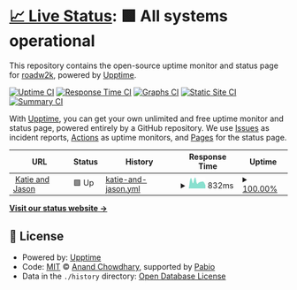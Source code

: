 # [📈 Live Status](https://Roadw2k.github.io/upptime): <!--live status--> **🟩 All systems operational**

This repository contains the open-source uptime monitor and status page for [roadw2k](https://github.com/Roadw2k/cv), powered by [Upptime](https://github.com/upptime/upptime).

[![Uptime CI](https://github.com/Roadw2k/upptime/workflows/Uptime%20CI/badge.svg)](https://github.com/Roadw2k/upptime/actions?query=workflow%3A%22Uptime+CI%22)
[![Response Time CI](https://github.com/Roadw2k/upptime/workflows/Response%20Time%20CI/badge.svg)](https://github.com/Roadw2k/upptime/actions?query=workflow%3A%22Response+Time+CI%22)
[![Graphs CI](https://github.com/Roadw2k/upptime/workflows/Graphs%20CI/badge.svg)](https://github.com/Roadw2k/upptime/actions?query=workflow%3A%22Graphs+CI%22)
[![Static Site CI](https://github.com/Roadw2k/upptime/workflows/Static%20Site%20CI/badge.svg)](https://github.com/Roadw2k/upptime/actions?query=workflow%3A%22Static+Site+CI%22)
[![Summary CI](https://github.com/Roadw2k/upptime/workflows/Summary%20CI/badge.svg)](https://github.com/Roadw2k/upptime/actions?query=workflow%3A%22Summary+CI%22)

With [Upptime](https://upptime.js.org), you can get your own unlimited and free uptime monitor and status page, powered entirely by a GitHub repository. We use [Issues](https://github.com/Roadw2k/upptime/issues) as incident reports, [Actions](https://github.com/Roadw2k/upptime/actions) as uptime monitors, and [Pages](https://Roadw2k.github.io/upptime) for the status page.

<!--start: status pages-->
<!-- This summary is generated by Upptime (https://github.com/upptime/upptime) -->
<!-- Do not edit this manually, your changes will be overwritten -->
<!-- prettier-ignore -->
| URL | Status | History | Response Time | Uptime |
| --- | ------ | ------- | ------------- | ------ |
| <img alt="" src="https://icons.duckduckgo.com/ip3/www.katieandjason.com.ico" height="13"> [Katie and Jason](https://www.katieandjason.com) | 🟩 Up | [katie-and-jason.yml](https://github.com/Roadw2k/upptime/commits/HEAD/history/katie-and-jason.yml) | <details><summary><img alt="Response time graph" src="./graphs/katie-and-jason/response-time-week.png" height="20"> 832ms</summary><br><a href="https://Roadw2k.github.io/upptime/history/katie-and-jason"><img alt="Response time 938" src="https://img.shields.io/endpoint?url=https%3A%2F%2Fraw.githubusercontent.com%2FRoadw2k%2Fupptime%2FHEAD%2Fapi%2Fkatie-and-jason%2Fresponse-time.json"></a><br><a href="https://Roadw2k.github.io/upptime/history/katie-and-jason"><img alt="24-hour response time 393" src="https://img.shields.io/endpoint?url=https%3A%2F%2Fraw.githubusercontent.com%2FRoadw2k%2Fupptime%2FHEAD%2Fapi%2Fkatie-and-jason%2Fresponse-time-day.json"></a><br><a href="https://Roadw2k.github.io/upptime/history/katie-and-jason"><img alt="7-day response time 832" src="https://img.shields.io/endpoint?url=https%3A%2F%2Fraw.githubusercontent.com%2FRoadw2k%2Fupptime%2FHEAD%2Fapi%2Fkatie-and-jason%2Fresponse-time-week.json"></a><br><a href="https://Roadw2k.github.io/upptime/history/katie-and-jason"><img alt="30-day response time 891" src="https://img.shields.io/endpoint?url=https%3A%2F%2Fraw.githubusercontent.com%2FRoadw2k%2Fupptime%2FHEAD%2Fapi%2Fkatie-and-jason%2Fresponse-time-month.json"></a><br><a href="https://Roadw2k.github.io/upptime/history/katie-and-jason"><img alt="1-year response time 938" src="https://img.shields.io/endpoint?url=https%3A%2F%2Fraw.githubusercontent.com%2FRoadw2k%2Fupptime%2FHEAD%2Fapi%2Fkatie-and-jason%2Fresponse-time-year.json"></a></details> | <details><summary><a href="https://Roadw2k.github.io/upptime/history/katie-and-jason">100.00%</a></summary><a href="https://Roadw2k.github.io/upptime/history/katie-and-jason"><img alt="All-time uptime 99.96%" src="https://img.shields.io/endpoint?url=https%3A%2F%2Fraw.githubusercontent.com%2FRoadw2k%2Fupptime%2FHEAD%2Fapi%2Fkatie-and-jason%2Fuptime.json"></a><br><a href="https://Roadw2k.github.io/upptime/history/katie-and-jason"><img alt="24-hour uptime 100.00%" src="https://img.shields.io/endpoint?url=https%3A%2F%2Fraw.githubusercontent.com%2FRoadw2k%2Fupptime%2FHEAD%2Fapi%2Fkatie-and-jason%2Fuptime-day.json"></a><br><a href="https://Roadw2k.github.io/upptime/history/katie-and-jason"><img alt="7-day uptime 100.00%" src="https://img.shields.io/endpoint?url=https%3A%2F%2Fraw.githubusercontent.com%2FRoadw2k%2Fupptime%2FHEAD%2Fapi%2Fkatie-and-jason%2Fuptime-week.json"></a><br><a href="https://Roadw2k.github.io/upptime/history/katie-and-jason"><img alt="30-day uptime 99.96%" src="https://img.shields.io/endpoint?url=https%3A%2F%2Fraw.githubusercontent.com%2FRoadw2k%2Fupptime%2FHEAD%2Fapi%2Fkatie-and-jason%2Fuptime-month.json"></a><br><a href="https://Roadw2k.github.io/upptime/history/katie-and-jason"><img alt="1-year uptime 99.96%" src="https://img.shields.io/endpoint?url=https%3A%2F%2Fraw.githubusercontent.com%2FRoadw2k%2Fupptime%2FHEAD%2Fapi%2Fkatie-and-jason%2Fuptime-year.json"></a></details>

<!--end: status pages-->

[**Visit our status website →**](https://Roadw2k.github.io/upptime)

## 📄 License

- Powered by: [Upptime](https://github.com/upptime/upptime)
- Code: [MIT](./LICENSE) © [Anand Chowdhary](https://anandchowdhary.com), supported by [Pabio](https://pabio.com)
- Data in the `./history` directory: [Open Database License](https://opendatacommons.org/licenses/odbl/1-0/)

